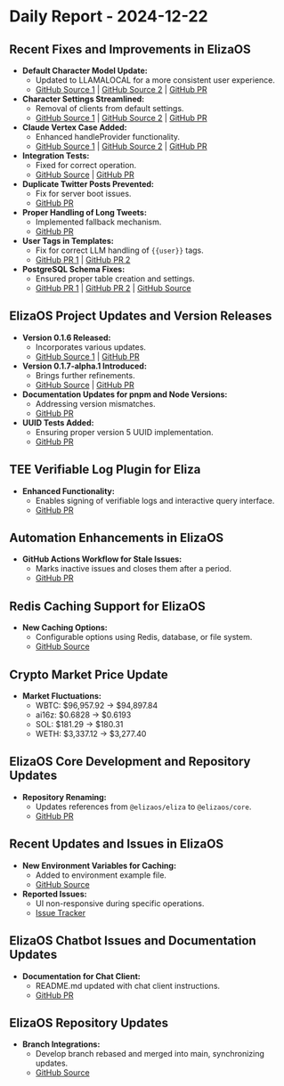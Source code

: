 # Daily Report - 2024-12-22

## Recent Fixes and Improvements in ElizaOS
- **Default Character Model Update:** 
  - Updated to LLAMALOCAL for a more consistent user experience.
  - [GitHub Source 1](https://github.com/elizaOS/eliza/commit/8cde48c9293a7a9483b7748d544d9e34218df746) | [GitHub Source 2](https://github.com/elizaOS/eliza/commit/305ba667ba6cab63a9bc342a1f38ce14c948face) | [GitHub PR](https://github.com/elizaOS/eliza/pull/1299)
- **Character Settings Streamlined:**
  - Removal of clients from default settings.
  - [GitHub Source 1](https://github.com/elizaOS/eliza/commit/998b6c289058af19da3b5bb9b65fc7638d28ca91) | [GitHub Source 2](https://github.com/elizaOS/eliza/commit/d4f6684487f0707bbd3b902e57cc11504f971b9c) | [GitHub PR](https://github.com/elizaOS/eliza/pull/1297)
- **Claude Vertex Case Added:** 
  - Enhanced handleProvider functionality.
  - [GitHub Source 1](https://github.com/elizaOS/eliza/commit/dfab4c1f1ecd780ad3dccaf0643deed7160119bb) | [GitHub Source 2](https://github.com/elizaOS/eliza/commit/0eb98a38f28d39b5f1a8219749ecadea9e5cec58) | [GitHub PR](https://github.com/elizaOS/eliza/pull/1293)
- **Integration Tests:** 
  - Fixed for correct operation.
  - [GitHub Source](https://github.com/elizaOS/eliza/commit/7a59ec31e9c63991cc0e5460b75f64bf5ab9cb56) | [GitHub PR](https://github.com/elizaOS/eliza/pull/1291)
- **Duplicate Twitter Posts Prevented:**
  - Fix for server boot issues.
  - [GitHub PR](https://github.com/elizaOS/eliza/pull/1329)
- **Proper Handling of Long Tweets:**
  - Implemented fallback mechanism.
  - [GitHub PR](https://github.com/elizaOS/eliza/pull/1339)
- **User Tags in Templates:**
  - Fix for correct LLM handling of `{{user}}` tags.
  - [GitHub PR 1](https://github.com/elizaOS/eliza/pull/1305) | [GitHub PR 2](https://github.com/elizaOS/eliza/pull/1303)
- **PostgreSQL Schema Fixes:**
  - Ensured proper table creation and settings.
  - [GitHub PR 1](https://github.com/elizaOS/eliza/pull/1345) | [GitHub PR 2](https://github.com/elizaOS/eliza/pull/1379) | [GitHub Source](https://github.com/elizaOS/eliza/commit/e15dd540f01dc8a91643dd50810479b19a838765)

## ElizaOS Project Updates and Version Releases
- **Version 0.1.6 Released:**
  - Incorporates various updates.
  - [GitHub Source 1](https://github.com/elizaOS/eliza/commit/54fe8da8b14e922d5d61a646276d147b417f8b18) | [GitHub PR](https://github.com/elizaOS/eliza/pull/1300)
- **Version 0.1.7-alpha.1 Introduced:** 
  - Brings further refinements.
  - [GitHub Source](https://github.com/elizaOS/eliza/commit/77b5b7d8757241168b2a6c07231ab07bcdea05a2) | [GitHub PR](https://github.com/elizaOS/eliza/pull/1361)
- **Documentation Updates for pnpm and Node Versions:**
  - Addressing version mismatches.
  - [GitHub PR](https://github.com/elizaOS/eliza/pull/1350)
- **UUID Tests Added:** 
  - Ensuring proper version 5 UUID implementation. 
  - [GitHub PR](https://github.com/elizaOS/eliza/pull/1362)

## TEE Verifiable Log Plugin for Eliza
- **Enhanced Functionality:** 
  - Enables signing of verifiable logs and interactive query interface.
  - [GitHub PR](https://github.com/elizaOS/eliza/pull/1331)

## Automation Enhancements in ElizaOS
- **GitHub Actions Workflow for Stale Issues:** 
  - Marks inactive issues and closes them after a period. 
  - [GitHub PR](https://github.com/elizaOS/eliza/pull/1317)

## Redis Caching Support for ElizaOS
- **New Caching Options:** 
  - Configurable options using Redis, database, or file system.
  - [GitHub Source](https://github.com/elizaOS/eliza/commit/a1515d8b5b0103aa37075167822c45b70afa8fa3)

## Crypto Market Price Update
- **Market Fluctuations:**
  - WBTC: $96,957.92 → $94,897.84
  - ai16z: $0.6828 → $0.6193
  - SOL: $181.29 → $180.31
  - WETH: $3,337.12 → $3,277.40

## ElizaOS Core Development and Repository Updates
- **Repository Renaming:**
  - Updates references from `@elizaos/eliza` to `@elizaos/core`. 
  - [GitHub PR](https://github.com/elizaOS/eliza/pull/1357)

## Recent Updates and Issues in ElizaOS
- **New Environment Variables for Caching:** 
  - Added to environment example file.
  - [GitHub Source](https://github.com/elizaOS/eliza/commit/1275946e17a21872253284fcc36ceec2bdc3f916)
- **Reported Issues:**
  - UI non-responsive during specific operations.
  - [Issue Tracker](https://github.com/elizaOS/eliza/issues/1334)

## ElizaOS Chatbot Issues and Documentation Updates
- **Documentation for Chat Client:**
  - README.md updated with chat client instructions.
  - [GitHub PR](https://github.com/elizaOS/eliza/pull/1375)

## ElizaOS Repository Updates
- **Branch Integrations:**
  - Develop branch rebased and merged into main, synchronizing updates.
  - [GitHub Source](https://github.com/elizaOS/eliza/commit/133ef2a3d363343583e8f118dc6188db54bc25cb)
